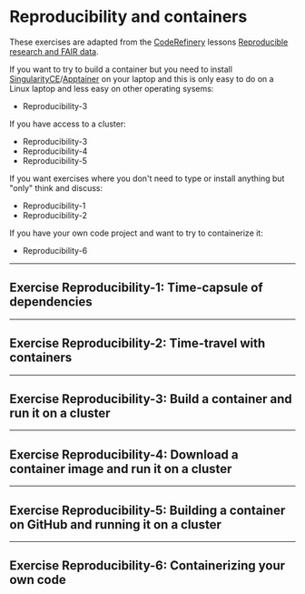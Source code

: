 # Reproducibility and containers

These exercises are adapted from the [CodeRefinery](https://coderefinery.org/) lessons
[Reproducible research and FAIR data](https://coderefinery.github.io/reproducible-research/).

If you want to try to build a container but you need to install
[SingularityCE](https://sylabs.io/singularity/)/[Apptainer](https://apptainer.org/)
on your laptop and this is only easy to do on a Linux laptop and less easy on
other operating sysems:
- Reproducibility-3

If you have access to a cluster:
- Reproducibility-3
- Reproducibility-4
- Reproducibility-5

If you want exercises where you don't need to type or install anything but "only" think and discuss:
- Reproducibility-1
- Reproducibility-2

If you have your own code project and want to try to containerize it:
- Reproducibility-6

---

## Exercise Reproducibility-1: Time-capsule of dependencies

---

## Exercise Reproducibility-2: Time-travel with containers

---

## Exercise Reproducibility-3: Build a container and run it on a cluster

---

## Exercise Reproducibility-4: Download a container image and run it on a cluster

---

## Exercise Reproducibility-5: Building a container on GitHub and running it on a cluster

---

## Exercise Reproducibility-6: Containerizing your own code
